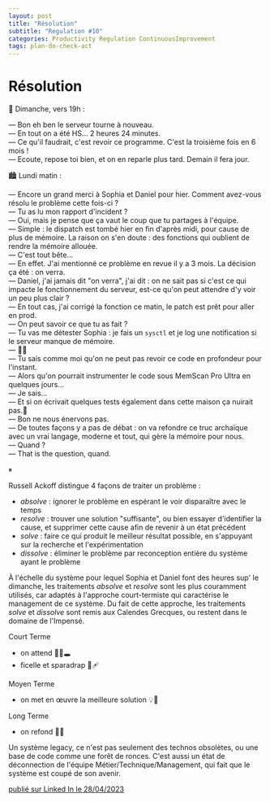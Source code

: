 ```yaml
---
layout: post
title: "Résolution"
subtitle: "Regulation #10"
categories: Productivity Regulation ContinuousImprovement
tags: plan-do-check-act
---
```

# Résolution

🌆 Dimanche, vers 19h :

— Bon eh ben le serveur tourne à nouveau.\
— En tout on a été HS… 2 heures 24 minutes.\
— Ce qu'il faudrait, c'est revoir ce programme. C'est la troisième fois en 6 mois !\
— Ecoute, repose toi bien, et on en reparle plus tard. Demain il fera jour.

<!--more-->
🏙 Lundi matin :

— Encore un grand merci à Sophia et Daniel pour hier. Comment avez-vous résolu le problème cette fois-ci ?\
— Tu as lu mon rapport d'incident ?\
— Oui, mais je pense que ça vaut le coup que tu partages à l'équipe.\
— Simple : le dispatch est tombé hier en fin d'après midi, pour cause de plus de mémoire. La raison on s'en doute : des fonctions qui oublient de rendre la mémoire allouée.\
— C'est tout bête…\
— En effet. J'ai mentionné ce problème en revue il y a 3 mois. La décision ça été : on verra.\
— Daniel, j'ai jamais dit "on verra", j'ai dit : on ne sait pas si c'est ce qui impacte le fonctionnement du serveur, est-ce qu'on peut attendre d'y voir un peu plus clair ?\
— En tout cas, j'ai corrigé la fonction ce matin, le patch est prêt pour aller en prod.\
— On peut savoir ce que tu as fait ?\
— Tu vas me détester Sophia : je fais un `sysctl` et je log une notification si le serveur manque de mémoire.\
— 🤦‍♀️\
— Tu sais comme moi qu'on ne peut pas revoir ce code en profondeur pour l'instant.\
— Alors qu'on pourrait instrumenter le code sous MemScan Pro Ultra en quelques jours…\
— Je sais…\
— Et si on écrivait quelques tests également dans cette maison ça nuirait pas.🤬\
— Bon ne nous énervons pas.\
— De toutes façons y a pas de débat : on va refondre ce truc archaïque avec un vrai langage, moderne et tout, qui gère la mémoire pour nous.\
— Quand ?\
— That is the question, quand.

⏸

Russell Ackoff distingue 4 façons de traiter un problème :

- *absolve* : ignorer le problème en espérant le voir disparaître avec le temps
- *resolve* : trouver une solution "suffisante", ou bien essayer d'identifier la cause, et supprimer cette cause afin de revenir à un état précédent
- *solve* : faire ce qui produit le meilleur résultat possible, en s'appuyant sur la recherche et l'expérimentation
- *dissolve* : éliminer le problème par reconception entière du système ayant le problème

À l'échelle du système pour lequel Sophia et Daniel font des heures sup' le dimanche, les traitements *absolve* et *resolve* sont les plus couramment utilisés, car adaptés à l'approche court-termiste qui caractérise le management de ce système.
Du fait de cette approche, les traitements *solve* et *dissolve* sont remis aux Calendes Grecques, ou restent dans le domaine de l'Impensé.

Court Terme
- on attend 🤸‍♀️🕳
- ficelle et sparadrap 🧶🩹

Moyen Terme
- on met en œuvre la meilleure solution 💡📐

Long Terme
- on refond 🌌🔭

Un système legacy, ce n'est pas seulement des technos obsolètes, ou une base de code comme une forêt de ronces.
C'est aussi un état de déconnection de l'équipe Métier/Technique/Management, qui fait que le système est coupé de son avenir.

[publié sur Linked In le 28/04/2023](https://www.linkedin.com/posts/christophe-thibaut-35b4657_ameliorationcontinue-activity-7057576670186065920-QlyQ?utm_source=share&utm_medium=member_desktop)
